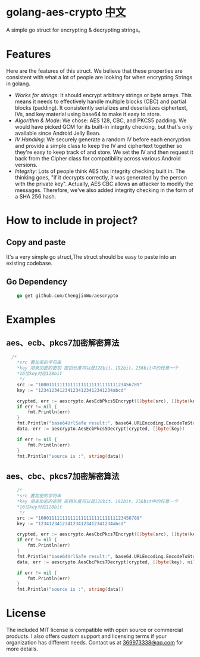 golang-aes-crypto [中文](https://github.com/ChengjinWu/aescrypto/wiki)
===============

A simple go struct for encrypting &amp; decrypting strings。

# Features

Here are the features of this struct. We believe that these properties are consistent with what a lot of people are looking for when encrypting Strings in golang.

* *Works for strings*: It should encrypt arbitrary strings or byte arrays. This means it needs to effectively handle multiple blocks (CBC) and partial blocks (padding). It consistently serializes and deserializes ciphertext, IVs, and key material using base64 to make it easy to store.
* *Algorithm & Mode*: We chose: AES 128, CBC, and PKCS5 padding. We would have picked GCM for its built-in integrity checking, but that's only available since Android Jelly Bean.
* *IV Handling*: We securely generate a random IV before each encryption and provide a simple class to keep the IV and ciphertext together so they're easy to keep track of and store. We set the IV and then request it back from the Cipher class for compatibility across various Android versions.
* *Integrity*: Lots of people think AES has integrity checking built in. The thinking goes, "if it decrypts correctly, it was generated by the person with the private key". Actually, AES CBC allows an attacker to modify the messages. Therefore, we've also added integrity checking in the form of a SHA 256 hash.


# How to include in project?

## Copy and paste

It's a very simple go struct,The struct should be easy to paste into an existing codebase.

## Go Dependency

```go
    go get github.com/ChengjinWu/aescrypto
```


# Examples


## aes、ecb、pkcs7加密解密算法

```go
  /*
  	*src 要加密的字符串
  	*key 用来加密的密钥 密钥长度可以是128bit、192bit、256bit中的任意一个
  	*16位key对应128bit
  	 */
  	src := "10001111111111111111111111111123456789"
  	key := "1234123412341234123412341234abcd"

  	crypted, err := aescrypto.AesEcbPkcs5Encrypt([]byte(src), []byte(key))
  	if err != nil {
  		fmt.Println(err)
  	}
  	fmt.Println("base64UrlSafe result:", base64.URLEncoding.EncodeToString(crypted))
  	data, err := aescrypto.AesEcbPkcs5Decrypt(crypted, []byte(key))

  	if err != nil {
  		fmt.Println(err)
  	}
  	fmt.Println("source is :", string(data))
```

## aes、cbc、pkcs7加密解密算法

```go
  	/*
  	*src 要加密的字符串
  	*key 用来加密的密钥 密钥长度可以是128bit、192bit、256bit中的任意一个
  	*16位key对应128bit
  	 */
  	src := "10001111111111111111111111111123456789"
  	key := "1234123412341234123412341234abcd"

  	crypted, err := aescrypto.AesCbcPkcs7Encrypt([]byte(src), []byte(key), nil)
  	if err != nil {
  		fmt.Println(err)
  	}
  	fmt.Println("base64UrlSafe result:", base64.URLEncoding.EncodeToString(crypted))
  	data, err := aescrypto.AesCbcPkcs7Decrypt(crypted, []byte(key), nil)

  	if err != nil {
  		fmt.Println(err)
  	}
  	fmt.Println("source is :", string(data))
```


# License

The included MIT license is compatible with open source or commercial products.
I also offers custom support and licensing terms if your organization has
different needs. Contact us at [369973338@qq.com](369973338@qq.com) for more
details.


